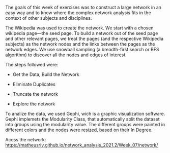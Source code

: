 The goals of this week of exercises was to construct a large network in an easy way and to know where the complex network analysis fits in the context of other subjects and disciplines.

The Wikipedia was used to create the network. We start with a chosen wikipedia page—the seed page. To build a network out of the seed page and other relevant pages, we treat the pages (and the respective Wikipedia subjects) as the network nodes and the links between the pages as the network edges. We use snowball sampling (a breadth-first search or BFS algorithm) to discover all the nodes and edges of interest.


The steps followed were:

- Get the Data, Build the Network

- Eliminate Duplicates

- Truncate the network

- Explore the network

To analize the data, we used Gephi, wich is a graphic visualization software. Gephi implemets the Modularity Class, that automatically split the dataset into groups using the modularity value. The different groups were painted in different colors and the nodes were resized, based on their In Degree.

Acess the network: https://matheusriv.github.io/network_analysis_2021.2/Week_07/network/

